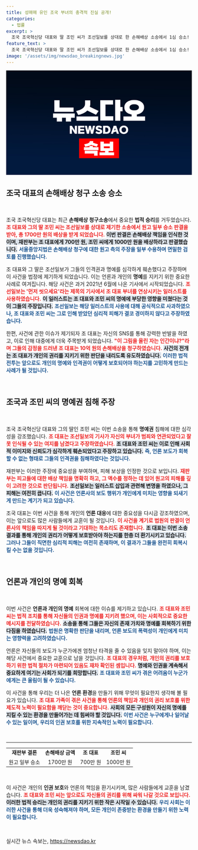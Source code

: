 ```yaml
---
title: 성매매 유인 조국 부녀의 충격적 진실 공개!
categories:
  - 법률
excerpt: >
  조국 조국혁신당 대표와 딸 조민 씨가 조선일보를 상대로 한 손해배상 소송에서 1심 승소! 재판부는 그들에게 총 1700만 원을 배상하라고 판결, 명예 회복을 향한 여정이 시작됐다. 과연 이 사건이 가져올 파장은? 클릭하여 진실을 확인하세요!
feature_text: >
  조국 조국혁신당 대표와 딸 조민 씨가 조선일보를 상대로 한 손해배상 소송에서 1심 승소! 재판부는 그들에게 총 1700만 원을 배상하라고 판결, 명예 회복을 향한 여정이 시작됐다. 과연 이 사건이 가져올 파장은? 클릭하여 진실을 확인하세요!
image: '/assets/img/newsdao_breakingnews.jpg'
---
```


<p><img src="/assets/img/newsdao_breakingnews.jpg" alt="koreaapp 속보" /></p>

<h2 data-ke-size="size26">조국 대표의 손해배상 청구 소송 승소</h2>

<p data-ke-size="size16">&nbsp;</p>

<p>조국 조국혁신당 대표는 최근 <strong>손해배상 청구소송</strong>에서 중요한 <strong>법적 승리</strong>를 거두었습니다. <b><span style="color: #ee2323;">조 대표와 그의 딸 조민 씨는 조선일보를 상대로 제기한 소송에서 원고 일부 승소 판결을 받아, 총 1700만 원의 배상을 받게 되었습니다.</span></b> <b><span style="background-color: #21538527;">이번 판결은 손해배상 책임을 인식한 것이며, 재판부는 조 대표에게 700만 원, 조민 씨에게 1000만 원을 배상하라고 판결했습니다.</span></b> <b><span style="color: #1a5490;">서울중앙지법은 손해배상 청구에 대한 원고 측의 주장을 일부 수용하며 면밀한 검토를 진행했습니다.</span></b> </p>

<p>조 대표와 그 딸은 조선일보가 그들의 인격권과 명예를 심각하게 훼손했다고 주장하며 이 사건을 법정에 제기하게 되었습니다. 이는 언론과 개인의 <strong>명예</strong>를 지키기 위한 중요한 사례로 여겨집니다. 해당 사건은 과거 2021년 6월에 나온 기사에서 시작되었습니다. <b><span style="color: #ee2323;">조선일보는 '먼저 씻으세요'라는 제목의 기사에서 조 대표 부녀를 연상시키는 일러스트를 사용하였습니다.</span></b> <b><span style="background-color: #21538527;">이 일러스트는 조 대표와 조민 씨의 명예에 부당한 영향을 미쳤다는 것이 그들의 주장입니다.</span></b> <b><span style="color: #1a5490;">조선일보는 해당 일러스트의 사용에 대해 공식적으로 사과하였으나, 조 대표와 조민 씨는 그로 인해 받았던 심리적 피해가 결코 경미하지 않다고 주장하였습니다.</span></b> </p>

<p>한편, 사건에 관한 이슈가 제기되자 조 대표는 자신의 SNS를 통해 강력한 반발을 하였고, 이로 인해 대중에게 더욱 주목받게 되었습니다. <b><span style="color: #ee2323;">"이 그림을 올린 자는 인간이냐?"라며 그들의 감정을 드러낸 조 대표는 10억 원의 손해배상을 청구하였습니다.</span></b> <b><span style="background-color: #21538527;">사건의 전개는 조 대표가 개인의 권리를 지키기 위한 판단을 내리도록 유도하였습니다.</span></b> <b><span style="color: #1a5490;">이러한 법적 전투는 앞으로도 개인의 명예와 인격권이 어떻게 보호되어야 하는지를 고민하게 만드는 사례가 될 것입니다.</span></b> </p>

<p data-ke-size="size16">&nbsp;</p>

<h2 data-ke-size="size26">조국과 조민 씨의 명예권 침해 주장</h2>

<p data-ke-size="size16">&nbsp;</p>

<p>조국 조국혁신당 대표와 그의 딸인 조민 씨는 이번 소송을 통해 <strong>명예권</strong> 침해에 대한 심각성을 강조했습니다. <b><span style="color: #ee2323;">조 대표는 조선일보의 기사가 자신의 부녀가 범죄와 연관되었다고 잘못 인식될 수 있는 여지를 남겼다고 주장하였습니다.</span></b> <b><span style="background-color: #21538527;">조 대표와 조민 씨는 이로 인해 사회적 이미지와 신뢰도가 심각하게 훼손되었다고 주장하고 있습니다.</span></b> <b><span style="color: #1a5490;">즉, 언론 보도가 회복할 수 없는 형태로 그들의 인격권을 침해하였다는 것입니다.</span></b> </p>

<p>재판부는 이러한 주장에 중요성을 부여하며, 피해 보상을 인정한 것으로 보입니다. <b><span style="color: #ee2323;">재판부는 피고들에 대한 배상 책임을 명확히 하고, 그 액수를 정하는 데 있어 원고의 피해를 깊이 고려한 것으로 판단됩니다.</span></b> <b><span style="background-color: #21538527;">조선일보는 일러스트 삽입과 관련해 변명을 하였으나, 그 피해는 여전히 큽니다.</span></b> <b><span style="color: #1a5490;">이 사건은 언론사의 보도 행위가 개인에게 미치는 영향을 되새기게 만드는 계기가 되고 있습니다.</span></b> </p>

<p>조국 대표는 이번 사건을 통해 개인의 <strong>언론 대응</strong>에 대한 중요성을 다시금 강조하였으며, 이는 앞으로도 많은 사람들에게 교훈이 될 것입니다. <b><span style="color: #ee2323;">이 사건을 계기로 법원의 판결이 언론사의 책임을 따지게 될 것이라고 기대하는 목소리도 존재합니다.</span></b> <b><span style="background-color: #21538527;">조 대표는 이번 소송 결과를 통해 개인의 권리가 어떻게 보호받아야 하는지를 한층 더 환기시키고 있습니다.</span></b> <b><span style="color: #1a5490;">그러나 그들이 직면한 심리적 피해는 여전히 존재하며, 이 결과가 그들을 완전히 회복시킬 수는 없을 것입니다.</span></b> </p>

<p data-ke-size="size16">&nbsp;</p>

<h2 data-ke-size="size26">언론과 개인의 명예 회복</h2>

<p data-ke-size="size16">&nbsp;</p>

<p>이번 사건은 <strong>언론과 개인의 명예</strong> 회복에 대한 이슈를 제기하고 있습니다. <b><span style="color: #ee2323;">조 대표와 조민 씨는 법적 조치를 통해 자신들의 인권과 명예를 지키려 했으며, 이는 사회적으로 중요한 메시지를 전달하였습니다.</span></b> <b><span style="background-color: #21538527;">소송을 통해 그들은 자신의 존재 가치와 명예를 회복하기 위한 다짐을 하였습니다.</span></b> <b><span style="color: #1a5490;">법원은 명확한 판단을 내리며, 언론 보도의 폭력성이 개인에게 미치는 영향력을 고려하였습니다.</span></b> </p>

<p>언론은 자신들의 보도가 누군가에겐 엄청난 타격을 줄 수 있음을 잊지 말아야 하며, 이는 해당 사건에서 중요한 교훈으로 남을 것입니다. <b><span style="color: #ee2323;">조 대표의 경우처럼, 개인의 권리를 보호하기 위한 법적 절차가 마련되어 있음도 재차 확인된 셈입니다.</span></b> <b><span style="background-color: #21538527;">명예와 인권을 계속해서 중요하게 여기는 사회가 되기를 희망합니다.</span></b> <b><span style="color: #1a5490;">조 대표와 조민 씨가 겪은 어려움이 누군가에게는 큰 울림이 될 수 있습니다.</span></b> </p>

<p>이 사건을 통해 우리는 더 나은 <strong>언론 환경</strong>을 만들기 위해 무엇이 필요한지 생각해 볼 필요가 있습니다. <b><span style="color: #ee2323;">조 대표 가족이 겪은 사건을 통해 언론의 책임과 개인의 권리 보호를 위한 제도적 노력이 필요함을 깨닫는 것이 중요합니다.</span></b> <b><span style="background-color: #21538527;">사회의 모든 구성원이 자신의 명예를 지킬 수 있는 환경을 만들어가는 데 힘써야 할 것입니다.</span></b> <b><span style="color: #1a5490;">이번 사건은 누구에게나 일어날 수 있는 일이며, 우리의 인권 보호를 위한 지속적인 노력이 필요합니다.</span></b> </p>

<p data-ke-size="size16">&nbsp;</p>

<hr/>

<table style="width: 100%; border-collapse: collapse;">
<tr>
<td style="text-align: center; height: 17px;"><b>재판부 결론</b></td>
<td style="text-align: center; height: 17px;"><b>손해배상 금액</b></td>
<td style="text-align: center; height: 17px;"><b>조 대표</b></td>
<td style="text-align: center; height: 17px;"><b>조민 씨</b></td>
</tr>
<tr>
<td style="text-align: center; height: 17px;">원고 일부 승소</td>
<td style="text-align: center; height: 17px;">1700만 원</td>
<td style="text-align: center; height: 17px;">700만 원</td>
<td style="text-align: center; height: 17px;">1000만 원</td>
</tr>
</table>

<p data-ke-size="size16">&nbsp;</p>

<p>이 사건은 개인의 <strong>인권 보호</strong>와 언론의 책임을 환기시키며, 많은 사람들에게 교훈을 남겼습니다. <b><span style="color: #ee2323;">조 대표와 조민 씨는 앞으로도 자신들의 권리를 위해 싸워 나갈 것으로 보입니다.</span></b> <b><span style="background-color: #21538527;">이러한 법적 승리는 개인의 권리를 지키기 위한 작은 시작일 수 있습니다.</span></b> <b><span style="color: #1a5490;">우리 사회는 이러한 사건을 통해 더욱 성숙해져야 하며, 모든 개인이 존중받는 환경을 만들기 위한 노력이 필요합니다.</span></b> </p>

<p data-ke-size="size16">&nbsp;</p>
실시간 뉴스 속보는, <a href="https://newsdao.kr" rel="dofollow">https://newsdao.kr</a>


